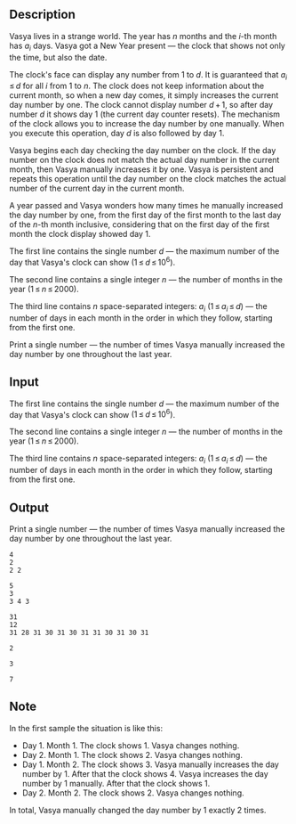 ## Description

<div><p>Vasya lives in a strange world. The year has <span class="tex-span"><i>n</i></span> months and the <span class="tex-span"><i>i</i></span>-th month has <span class="tex-span"><i>a</i><sub class="lower-index"><i>i</i></sub></span> days. Vasya got a New Year present — the clock that shows not only the time, but also the date.</p><p>The clock's face can display any number from <span class="tex-span">1</span> to <span class="tex-span"><i>d</i></span>. It is guaranteed that <span class="tex-span"><i>a</i><sub class="lower-index"><i>i</i></sub> ≤ <i>d</i></span> for all <span class="tex-span"><i>i</i></span> from <span class="tex-span">1</span> to <span class="tex-span"><i>n</i></span>. The clock does not keep information about the current month, so when a new day comes, it simply increases the current day number by one. The clock cannot display number <span class="tex-span"><i>d</i> + 1</span>, so after day number <span class="tex-span"><i>d</i></span> it shows day <span class="tex-span">1</span> (the current day counter resets). The mechanism of the clock allows you to increase the day number by one manually. When you execute this operation, day <span class="tex-span"><i>d</i></span> is also followed by day <span class="tex-span">1</span>.</p><p>Vasya begins each day checking the day number on the clock. If the day number on the clock does not match the actual day number in the current month, then Vasya manually increases it by one. Vasya is persistent and repeats this operation until the day number on the clock matches the actual number of the current day in the current month.</p><p>A year passed and Vasya wonders how many times he manually increased the day number by one, from the first day of the first month to the last day of the <span class="tex-span"><i>n</i></span>-th month inclusive, considering that on the first day of the first month the clock display showed day <span class="tex-span">1</span>.</p></div><div class="input-specification"><p>The first line contains the single number <span class="tex-span"><i>d</i></span> — the maximum number of the day that Vasya's clock can show <span class="tex-span">(1 ≤ <i>d</i> ≤ 10<sup class="upper-index">6</sup>)</span>.</p><p>The second line contains a single integer <span class="tex-span"><i>n</i></span> — the number of months in the year <span class="tex-span">(1 ≤ <i>n</i> ≤ 2000)</span>.</p><p>The third line contains <span class="tex-span"><i>n</i></span> space-separated integers: <span class="tex-span"><i>a</i><sub class="lower-index"><i>i</i></sub></span> <span class="tex-span">(1 ≤ <i>a</i><sub class="lower-index"><i>i</i></sub> ≤ <i>d</i>)</span> — the number of days in each month in the order in which they follow, starting from the first one. </p></div><div class="output-specification"><p>Print a single number — the number of times Vasya manually increased the day number by one throughout the last year.</p></div>

## Input

<p>The first line contains the single number <span class="tex-span"><i>d</i></span> — the maximum number of the day that Vasya's clock can show <span class="tex-span">(1 ≤ <i>d</i> ≤ 10<sup class="upper-index">6</sup>)</span>.</p><p>The second line contains a single integer <span class="tex-span"><i>n</i></span> — the number of months in the year <span class="tex-span">(1 ≤ <i>n</i> ≤ 2000)</span>.</p><p>The third line contains <span class="tex-span"><i>n</i></span> space-separated integers: <span class="tex-span"><i>a</i><sub class="lower-index"><i>i</i></sub></span> <span class="tex-span">(1 ≤ <i>a</i><sub class="lower-index"><i>i</i></sub> ≤ <i>d</i>)</span> — the number of days in each month in the order in which they follow, starting from the first one. </p>

## Output

<p>Print a single number — the number of times Vasya manually increased the day number by one throughout the last year.</p>





```input1
4
2
2 2

```




```input2
5
3
3 4 3

```




```input3
31
12
31 28 31 30 31 30 31 31 30 31 30 31

```




```output1
2

```




```output2
3

```




```output3
7

```



## Note

<p>In the first sample the situation is like this: </p><ul> <li> Day 1. Month 1. The clock shows <span class="tex-span">1</span>. Vasya changes nothing. </li><li> Day 2. Month 1. The clock shows <span class="tex-span">2</span>. Vasya changes nothing. </li><li> Day 1. Month 2. The clock shows <span class="tex-span">3</span>. Vasya manually increases the day number by <span class="tex-span">1</span>. After that the clock shows <span class="tex-span">4</span>. Vasya increases the day number by <span class="tex-span">1</span> manually. After that the clock shows <span class="tex-span">1</span>. </li><li> Day 2. Month 2. The clock shows <span class="tex-span">2</span>. Vasya changes nothing. </li></ul> In total, Vasya manually changed the day number by <span class="tex-span">1</span> exactly <span class="tex-span">2</span> times.
